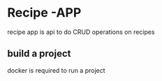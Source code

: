 # Recipe -APP

recipe app is api to do CRUD operations on recipes

## build a project

docker is required to run a project

